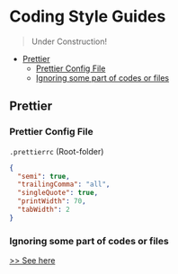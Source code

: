 # Coding Style Guides

> Under Construction!

<!-- @import "[TOC]" {cmd="toc" depthFrom=2 depthTo=6 orderedList=false} -->

<!-- code_chunk_output -->

- [Prettier](#prettier)
  - [Prettier Config File](#prettier-config-file)
  - [Ignoring some part of codes or files](#ignoring-some-part-of-codes-or-files)

<!-- /code_chunk_output -->

## Prettier

### Prettier Config File

`.prettierrc` (Root-folder)

```json
{
  "semi": true,
  "trailingComma": "all",
  "singleQuote": true,
  "printWidth": 70,
  "tabWidth": 2
}
```

### Ignoring some part of codes or files

[>> See here](https://prettier.io/docs/en/ignore.html)
